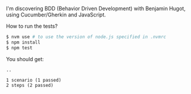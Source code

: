I'm discovering BDD (Behavior Driven Development) with Benjamin Hugot, using Cucumber/Gherkin and JavaScript.

How to run the tests?

```sh
$ nvm use # to use the version of node.js specified in .nvmrc
$ npm install
$ npm test
```

You should get:

```
..

1 scenario (1 passed)
2 steps (2 passed)
```
